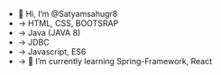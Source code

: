 - 👋 Hi, I’m @Satyamsahugr8
- -> HTML, CSS, BOOTSRAP
- -> Java (JAVA 8)
- -> JDBC
- -> Javascript, ES6 
- -> 🌱 I’m currently learning Spring-Framework, React 

<!---
Satyamsahugr8/Satyamsahugr8 is a ✨ special ✨ repository because its `README.md` (this file) appears on your GitHub profile.
You can click the Preview link to take a look at your changes.
--->
